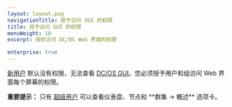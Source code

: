 ```yaml
---
layout: layout.pug
navigationTitle: 授予访问 GUI 的权限
title: 授予访问 GUI 的权限
menuWeight: 10
excerpt: 授权访问 DC/OS Web 界面的权限 

enterprise: true
---
```

<!-- The source repository for this topic is https://github.com/dcos/dcos-docs-site -->


[新用户](/mesosphere/dcos/cn/1.12/security/ent/users-groups/) 默认没有权限，无法查看 [DC/OS GUI](/mesosphere/dcos/cn/1.12/gui/)。您必须授予用户和组访问 Web 界面每个屏幕的权限。

<p class="message--important"><strong>重要提示：</strong> 只有 <a href="/mesosphere/dcos/cn/1.12/security/ent/perms-reference/#superuser">超级用户</a> 可以查看仪表盘、节点和 **群集 -> 概述** 选项卡。</p>
